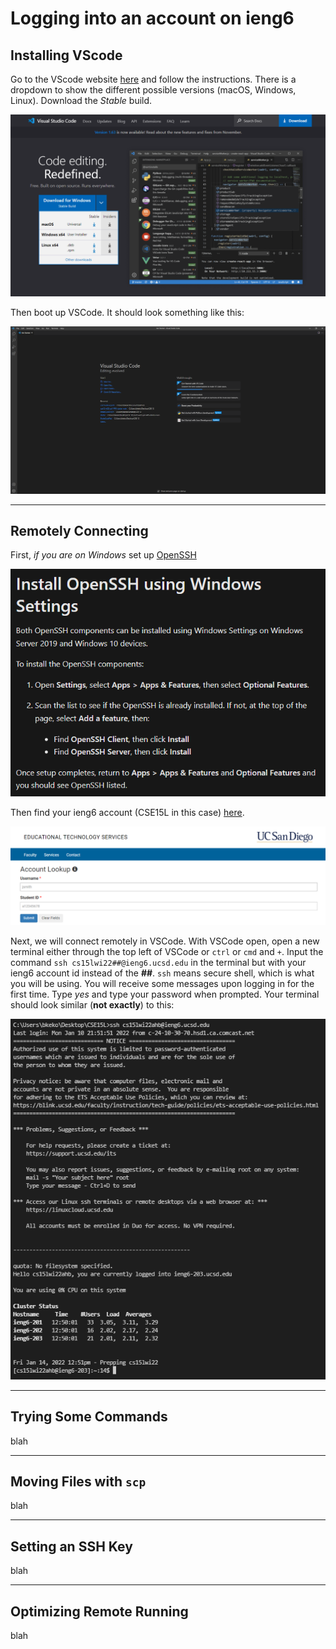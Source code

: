 # **Logging into an account on ieng6** #

## Installing VScode ##

Go to the VScode website [here](https://code.visualstudio.com/) and follow the instructions. There is a dropdown to show the different possible versions (macOS, Windows, Linux). Download the *Stable* build.

![Image](VSCodeInstall.png)

Then boot up VSCode. It should look something like this:

![Image](VSCodeOpened.png)

---
## Remotely Connecting ##

First, *if you are on Windows* set up [OpenSSH](https://docs.microsoft.com/en-us/windows-server/administration/openssh/openssh_install_firstuse)

![Image](OpenSSHWindows.png)

Then find your ieng6 account (CSE15L in this case) [here](https://sdacs.ucsd.edu/~icc/index.php).

![Image](ieng6AccountLookup.png)

Next, we will connect remotely in VSCode. With VSCode open, open a new terminal either through the top left of VSCode or `ctrl` or `cmd` and `+`. Input the command `ssh cs15lwi22##@ieng6.ucsd.edu` in the terminal but with your ieng6 account id instead of the **##**. `ssh` means secure shell, which is what you will be using. You will receive some messages upon logging in for the first time. Type *yes* and type your password when prompted. Your terminal should look similar (**not exactly**) to this:

![Image](SSHLogin.png)

---
## Trying Some Commands ##

blah

---
## Moving Files with `scp` ##

blah

---
## Setting an SSH Key ##

blah

---
## Optimizing Remote Running ##

blah
